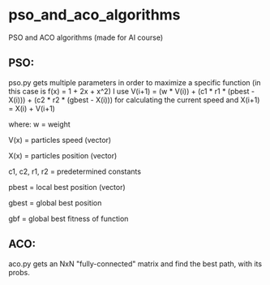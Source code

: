 # pso_and_aco_algorithms
PSO and ACO algorithms (made for AI course)

## PSO:

pso.py gets multiple parameters in order to maximize a specific function (in this case is f(x) = 1 + 2x + x^2)
I use V(i+1) = (w * V(i)) + (c1 * r1 * (pbest - X(i))) + (c2 * r2 * (gbest - X(i))) for calculating the current speed
and X(i+1) = X(i) + V(i+1)

where:
  w = weight
  
  V(x) = particles speed (vector)
  
  X(x) = particles position (vector)
  
  c1, c2, r1, r2 = predetermined constants
  
  pbest = local best position (vector)
  
  gbest = global best position
  
  gbf = global best fitness of function


## ACO:

aco.py gets an NxN "fully-connected" matrix and find the best path, with its probs.
